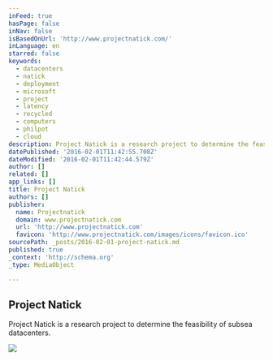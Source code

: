 ```yaml
---
inFeed: true
hasPage: false
inNav: false
isBasedOnUrl: 'http://www.projectnatick.com/'
inLanguage: en
starred: false
keywords:
  - datacenters
  - natick
  - deployment
  - microsoft
  - project
  - latency
  - recycled
  - computers
  - philpot
  - cloud
description: Project Natick is a research project to determine the feasibility of subsea datacenters.
datePublished: '2016-02-01T11:42:55.708Z'
dateModified: '2016-02-01T11:42:44.579Z'
author: []
related: []
app_links: []
title: Project Natick
authors: []
publisher:
  name: Projectnatick
  domain: www.projectnatick.com
  url: 'http://www.projectnatick.com'
  favicon: 'http://www.projectnatick.com/images/icons/favicon.ico'
sourcePath: _posts/2016-02-01-project-natick.md
published: true
_context: 'http://schema.org'
_type: MediaObject

---
```

<article style=""><h1>Project Natick</h1><p>Project Natick is a research project to determine the feasibility of subsea datacenters.</p><img src="https://s3-us-west-2.amazonaws.com/the-grid-img/p/f13bf5f54a54e4c4c70a8e8374583cab3b36486c.jpg" /></article>